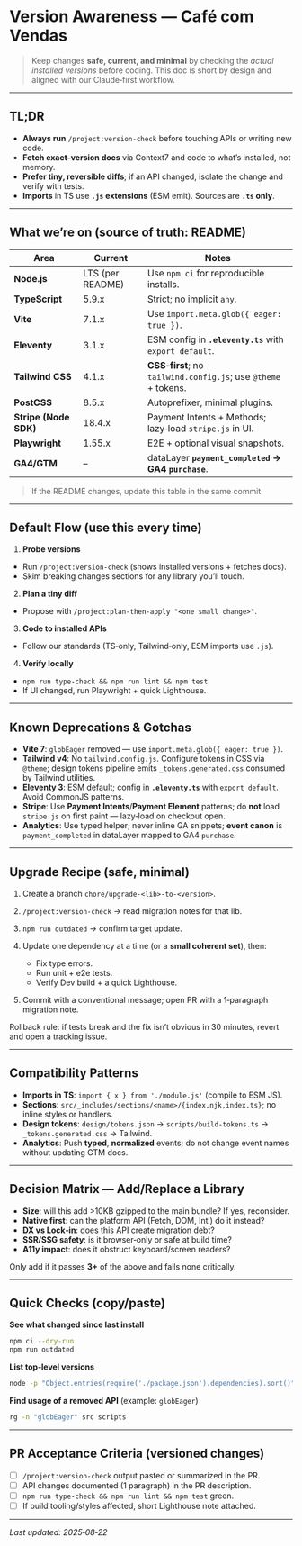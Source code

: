 # Version Awareness — Café com Vendas

> Keep changes **safe, current, and minimal** by checking the *actual installed versions* before coding. This doc is short by design and aligned with our Claude‑first workflow.

---

## TL;DR

* **Always run** `/project:version-check` before touching APIs or writing new code.
* **Fetch exact‑version docs** via Context7 and code to what’s installed, not memory.
* **Prefer tiny, reversible diffs**; if an API changed, isolate the change and verify with tests.
* **Imports** in TS use **`.js` extensions** (ESM emit). Sources are **`.ts` only**.

---

## What we’re on (source of truth: README)

| Area                  | Current          | Notes                                                          |
| --------------------- | ---------------- | -------------------------------------------------------------- |
| **Node.js**           | LTS (per README) | Use `npm ci` for reproducible installs.                        |
| **TypeScript**        | 5.9.x            | Strict; no implicit `any`.                                     |
| **Vite**              | 7.1.x            | Use `import.meta.glob({ eager: true })`.                       |
| **Eleventy**          | 3.1.x            | ESM config in **`.eleventy.ts`** with `export default`.        |
| **Tailwind CSS**      | 4.1.x            | **CSS‑first**; no `tailwind.config.js`; use `@theme` + tokens. |
| **PostCSS**           | 8.5.x            | Autoprefixer, minimal plugins.                                 |
| **Stripe (Node SDK)** | 18.4.x           | Payment Intents + Methods; lazy‑load `stripe.js` in UI.        |
| **Playwright**        | 1.55.x           | E2E + optional visual snapshots.                               |
| **GA4/GTM**           | –                | dataLayer **`payment_completed` → GA4 `purchase`**.            |

> If the README changes, update this table in the same commit.

---

## Default Flow (use this every time)

1. **Probe versions**

* Run `/project:version-check` (shows installed versions + fetches docs).
* Skim breaking changes sections for any library you’ll touch.

2. **Plan a tiny diff**

* Propose with `/project:plan-then-apply "<one small change>"`.

3. **Code to installed APIs**

* Follow our standards (TS‑only, Tailwind‑only, ESM imports use `.js`).

4. **Verify locally**

* `npm run type-check && npm run lint && npm test`
* If UI changed, run Playwright + quick Lighthouse.

---

## Known Deprecations & Gotchas

* **Vite 7**: `globEager` removed — use `import.meta.glob({ eager: true })`.
* **Tailwind v4**: No `tailwind.config.js`. Configure tokens in CSS via `@theme`; design tokens pipeline emits `_tokens.generated.css` consumed by Tailwind utilities.
* **Eleventy 3**: ESM default; config in **`.eleventy.ts`** with `export default`. Avoid CommonJS patterns.
* **Stripe**: Use **Payment Intents**/**Payment Element** patterns; do **not** load `stripe.js` on first paint — lazy‑load on checkout open.
* **Analytics**: Use typed helper; never inline GA snippets; **event canon** is `payment_completed` in dataLayer mapped to GA4 `purchase`.

---

## Upgrade Recipe (safe, minimal)

1. Create a branch `chore/upgrade-<lib>-to-<version>`.
2. `/project:version-check` → read migration notes for that lib.
3. `npm run outdated` → confirm target update.
4. Update one dependency at a time (or a **small coherent set**), then:

   * Fix type errors.
   * Run unit + e2e tests.
   * Verify Dev build + a quick Lighthouse.
5. Commit with a conventional message; open PR with a 1‑paragraph migration note.

Rollback rule: if tests break and the fix isn’t obvious in 30 minutes, revert and open a tracking issue.

---

## Compatibility Patterns

* **Imports in TS**: `import { x } from './module.js'` (compile to ESM JS).
* **Sections**: `src/_includes/sections/<name>/{index.njk,index.ts}`; no inline styles or handlers.
* **Design tokens**: `design/tokens.json` → `scripts/build-tokens.ts` → `_tokens.generated.css` → Tailwind.
* **Analytics**: Push **typed**, **normalized** events; do not change event names without updating GTM docs.

---

## Decision Matrix — Add/Replace a Library

* **Size**: will this add >10KB gzipped to the main bundle? If yes, reconsider.
* **Native first**: can the platform API (Fetch, DOM, Intl) do it instead?
* **DX vs Lock‑in**: does this API create migration debt?
* **SSR/SSG safety**: is it browser‑only or safe at build time?
* **A11y impact**: does it obstruct keyboard/screen readers?

Only add if it passes **3+** of the above and fails none critically.

---

## Quick Checks (copy/paste)

**See what changed since last install**

```bash
npm ci --dry-run
npm run outdated
```

**List top‑level versions**

```bash
node -p "Object.entries(require('./package.json').dependencies).sort()"
```

**Find usage of a removed API** (example: `globEager`)

```bash
rg -n "globEager" src scripts
```

---

## PR Acceptance Criteria (versioned changes)

* [ ] `/project:version-check` output pasted or summarized in the PR.
* [ ] API changes documented (1 paragraph) in the PR description.
* [ ] `npm run type-check && npm run lint && npm test` green.
* [ ] If build tooling/styles affected, short Lighthouse note attached.

---

*Last updated: 2025‑08‑22*
